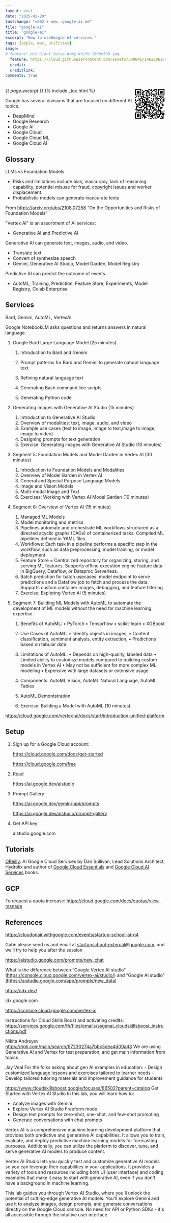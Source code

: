 ```yaml
---
layout: post
date: "2025-01-20"
lastchange: "v002 + new :google-ai.md"
file: "google-ai"
title: "google-ai"
excerpt: "How to useGoogle AI services."
tags: [apple, mac, utilities]
image:
# feature: pic Giant-Swiss-Army-Knife-1900x500.jpg
  feature: https://cloud.githubusercontent.com/assets/300046/14622061/afe5f5da-0584-11e6-8140-3278289baef4.jpg
  credit:
  creditlink:
comments: true
---
```

<a target="_blank" href="https://bomonike.github.io/google-ai"><img align="right" width="100" height="100" alt="google-ai.png" src="https://github.com/bomonike/bomonike.github.io/blob/master/images/google-ai.png?raw=true" /></a>
<i>{{ page.excerpt }}</i>
{% include _toc.html %}

Google has several divisions that are focused on different AI topics.

* DeepMind
* Google Research
* Google AI
* Google Cloud
* Google Cloud ML
* Google Cloud AI

## Glossary

LLMs vs Foundation Models
   * Risks and limitations include bias, inaccuracy, lack of reasoning capability, potential misuse for fraud, copyright issues and worker displacement.
   * Probabilistic models can generate inaccurate texts

From https://arxiv.org/abs/2108.07258 “On the Opportunities and Risks of Foundation Models”

"Vertex AI" is an assortment of AI services:
   * Generative AI and Predictive AI

Generative AI can generate text, images, audio, and video.
   * Translate text
   * Convert of synthesize speech
   * Gemini, Generative AI Studio, Model Garden, Model Registry

Predictive AI can predict the outcome of events.
   * AutoML, Training, Prediction, Feature Store, Experiments, Model Registry, Colab Enterprise

## Services

Bard, Gemini, AutoML, VertexAI

Google NotebookLM asks questions and returns answers in natural language.

1. Google Bard Large Language Model (25 minutes)

   1. Introduction to Bard and Gemini
   1. Prompt patterns for Bard and Gemini to generate natural language text
   1. Refining natural language text

   1. Generating Bash command line scripts
   1. Generating Python code

1. Generating Images with Generative AI Studio (15 minutes)

   1. Introduction to Generative AI Studio
   1. Overview of modalities: text, image, audio, and video
   1. Example use cases (text to image, image to text,image to image, image to video)
   1. Designing prompts for text generation
   1. Exercise: Generating images with Generative AI Studio (10 minutes)

1. Segment 5: Foundation Models and Model Garden in Vertex AI (30 minutes)

    1. Introduction to Foundation Models and Modalities
    1. Overview of Model Garden in Vertex AI
    1. General and Special Purpose Language Models
    1. Image and Vision Models
    1. Multi-modal Image and Text
    1. Exercises: Working with Vertex AI Model Garden (10 minutes)

1. Segment 6: Overview of Vertex AI (15 minutes)

    1. Managed ML Models
    1. Model monitoring and metrics
    1. Pipelines automate and orchestrate ML workflows structured as a directed acyclic graphs
(DAGs) of containerized tasks. Compiled ML pipelines defined in YAML files.
    1. Workflows: Each task in a pipeline performs a specific step in the workflow, such as data preprocessing, model training, or model deployment
    1. Feature Store = Centralized repository for organizing, storing, and serving ML
features. Supports offline execution engine feature data in BigQuery, Dataflow, or Dataproc Serverless.
    1. Batch prediction for batch usecases: model endpoint to serve predictions and a Dataflow job to fetch and process the data. Supports custom container images, debugging, and feature
filtering
    1. Exercise: Exploring Vertex AI (5 minutes)

1. Segment 7: Building ML Models with AutoML to automate the development of ML models without the need for machine learning expertise.
    1. Benefits of AutoML: • PyTorch • Tensorflow • scikit-learn • XGBoost
    1. Use Cases of AutoML: • Identify objects in images, • Content classification, sentiment analysis, entity extraction, • Predictions based on tabular data
    1. Limitations of AutoML: • Depends on high-quality, labeled data • Limited ability to customize models compared to building custom models in Vertex AI • May not be sufficient for more complex ML modeling • Expensive with large datasets or extensive usage
    1. Components: AutoML Vision, AutoML Natural Language, AutoML Tables

    1. AutoML Demontstration
    1. Exercise: Building a Model with AutoML (10 minutes)

https://cloud.google.com/vertex-ai/docs/start/introduction-unified-platform

## Setup

1. Sign up for a Google Cloud account:

   https://cloud.google.com/docs/get-started

   https://cloud.google.com/free

1. Read

   https://ai.google.dev/aistudio

1. Prompt Gallery

   https://ai.google.dev/gemini-api/prompts

   https://ai.google.dev/aistudio/prompt-gallery

1. Get API key

   aistudio.google.com


## Tutorials

<a target="_blank" href="https://learning.oreilly.com/live-events/ai-google-cloud-services/0790145069430/0642572011776/">OReilly</a>: AI Google Cloud Services
by Dan Sullivan, Lead Solutions Architect, Hydrolix and author of <a target="_blank" href="https://learning.oreilly.com/course/google-cloud-essentials/9780138174255/">Google Cloud Essentials</a> and <a target="_blank" href="https://learning.oreilly.com/course/google-cloud-ai-services/9780138174262/">Google Cloud AI Services</a> books.

## GCP

To request a quota increase: https://cloud.google.com/docs/quotas/view-manage


## References

https://cloudonair.withgoogle.com/events/startup-school-ai-q4

Gabi: please send us and email at startupschool-external@google.com, and we’ll try to help you after the session

https://aistudio.google.com/prompts/new_chat

What is the difference between “Google Vertex AI studio” (https://console.cloud.google.com/vertex-ai/studio/) and “Google AI studio” (https://aistudio.google.com/app/prompts/new_data)

https://idx.dev/

idx.google.com

https://console.cloud.google.com/vertex-ai

Instructions for Cloud Skills Boost and activating credits: https://services.google.com/fh/files/emails/ssgenai_cloudskillsboost_instructions.pdf

Nikita Andreyev https://riqli.com/main/search/67230274a7bbc5dea4d00a43 We are using Generative AI and Vertex for test preparation, and get main information from topics

Jay Veal For the folks asking about gen AI examples in education: - Design customized language lessons and exercises tailored to learner needs - Develop tailored tutoring materials and improvement guidance for students

https://www.cloudskillsboost.google/focuses/86502?parent=catalog
Get Started with Vertex AI Studio
In this lab, you will learn how to:

   * Analyze images with Gemini
   * Explore Vertex AI Studio Freeform mode
   * Design text prompts for zero-shot, one-shot, and few-shot prompting
   * Generate conversations with chat prompts

Vertex AI is a comprehensive machine learning development platform that provides both predictive and generative AI capabilities. It allows you to train, evaluate, and deploy predictive machine learning models for forecasting purposes. Additionally, you can utilize the platform to discover, tune, and serve generative AI models to produce content.

Vertex AI Studio lets you quickly test and customize generative AI models so you can leverage their capabilities in your applications. It provides a variety of tools and resources including both UI (user interface) and coding examples that make it easy to start with generative AI, even if you don't have a background in machine learning.

This lab guides you through Vertex AI Studio, where you'll unlock the potential of cutting-edge generative AI models. You'll explore Gemini and use it to analyze images, design prompts, and generate conversations directly on the Google Cloud console. No need for API or Python SDKs - it's all accessible through the intuitive user interface.

